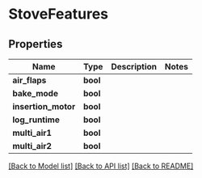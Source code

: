 # StoveFeatures

## Properties

Name | Type | Description | Notes
------------ | ------------- | ------------- | -------------
**air_flaps** | **bool** |  | 
**bake_mode** | **bool** |  | 
**insertion_motor** | **bool** |  | 
**log_runtime** | **bool** |  | 
**multi_air1** | **bool** |  | 
**multi_air2** | **bool** |  | 

[[Back to Model list]](../README.md#documentation-for-models) [[Back to API list]](../README.md#documentation-for-api-endpoints) [[Back to README]](../README.md)


